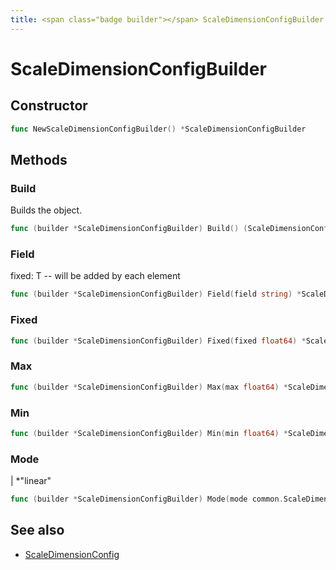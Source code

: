 ```yaml
---
title: <span class="badge builder"></span> ScaleDimensionConfigBuilder
---
```

# <span class="badge builder"></span> ScaleDimensionConfigBuilder

## Constructor

```go
func NewScaleDimensionConfigBuilder() *ScaleDimensionConfigBuilder
```
## Methods

### <span class="badge object-method"></span> Build

Builds the object.

```go
func (builder *ScaleDimensionConfigBuilder) Build() (ScaleDimensionConfig, error)
```

### <span class="badge object-method"></span> Field

fixed: T -- will be added by each element

```go
func (builder *ScaleDimensionConfigBuilder) Field(field string) *ScaleDimensionConfigBuilder
```

### <span class="badge object-method"></span> Fixed

```go
func (builder *ScaleDimensionConfigBuilder) Fixed(fixed float64) *ScaleDimensionConfigBuilder
```

### <span class="badge object-method"></span> Max

```go
func (builder *ScaleDimensionConfigBuilder) Max(max float64) *ScaleDimensionConfigBuilder
```

### <span class="badge object-method"></span> Min

```go
func (builder *ScaleDimensionConfigBuilder) Min(min float64) *ScaleDimensionConfigBuilder
```

### <span class="badge object-method"></span> Mode

| *"linear"

```go
func (builder *ScaleDimensionConfigBuilder) Mode(mode common.ScaleDimensionMode) *ScaleDimensionConfigBuilder
```

## See also

 * <span class="badge object-type-struct"></span> [ScaleDimensionConfig](./object-ScaleDimensionConfig.md)
